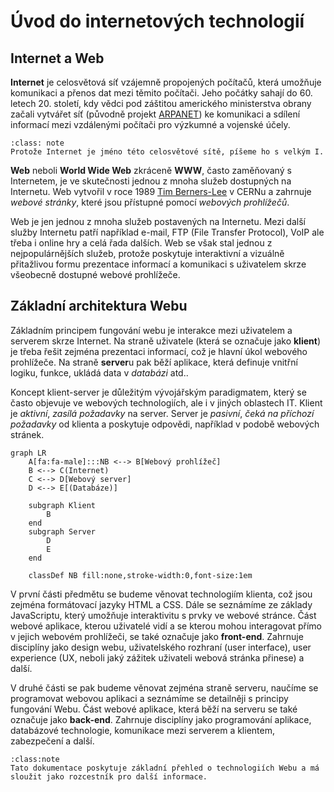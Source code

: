 Úvod do internetových technologií
=================================

Internet a Web
--------------

**Internet** je celosvětová síť vzájemně propojených počítačů, která umožňuje komunikaci a přenos dat mezi těmito počítači. Jeho počátky sahají do 60. letech 20. století, kdy vědci pod záštitou amerického ministerstva obrany začali vytvářet síť (původně projekt [ARPANET](https://en.wikipedia.org/wiki/ARPANET)) ke komunikaci a sdílení informací mezi vzdálenými počítači pro výzkumné a vojenské účely. 

```{admonition} Velký Internet
:class: note
Protože Internet je jméno této celosvětové sítě, píšeme ho s velkým I.
```

**Web** neboli **World Wide Web** zkráceně **WWW**, často zaměňovaný s Internetem, je ve skutečnosti jednou z mnoha služeb dostupných na Internetu. Web vytvořil v roce 1989 [Tim Berners-Lee](https://en.wikipedia.org/wiki/Tim_Berners-Lee) v CERNu a zahrnuje *webové stránky*, které jsou přístupné pomocí *webových prohlížečů*.

Web je jen jednou z mnoha služeb postavených na Internetu. Mezi další služby Internetu patří například e-mail, FTP (File Transfer Protocol), VoIP ale třeba i online hry a celá řada dalších. Web se však stal jednou z nejpopulárnějších služeb, protože poskytuje interaktivní a vizuálně přitažlivou formu prezentace informací a komunikaci s uživatelem skrze všeobecně dostupné webové prohlížeče.


Základní architektura Webu
--------------------------

Základním principem fungování webu je interakce mezi uživatelem a serverem skrze Internet. Na straně uživatele (která se označuje jako **klient**) je třeba řešit zejména prezentaci informací, což je hlavní úkol webového prohlížeče. Na straně **server**u pak běží aplikace, která definuje vnitřní logiku, funkce, ukládá data v *databázi* atd..

Koncept klient-server je důležitým vývojářským paradigmatem, který se často objevuje ve webových technologiích, ale i v jiných oblastech IT. Klient je *aktivní*, *zasílá požadavky* na server. Server je *pasivní*, *čeká na příchozí požadavky* od klienta a poskytuje odpovědi, například v podobě webových stránek.

```{mermaid}
graph LR
    A[fa:fa-male]:::NB <--> B[Webový prohlížeč]
    B <--> C(Internet)
    C <--> D[Webový server]
    D <--> E[(Databáze)]

    subgraph Klient
        B
    end
    subgraph Server
        D
        E
    end

    classDef NB fill:none,stroke-width:0,font-size:1em
```

V první části předmětu se budeme věnovat technologiím klienta, což jsou zejména formátovací jazyky HTML a CSS. Dále se seznámíme ze základy JavaScriptu, který umožňuje interaktivitu s prvky ve webové stránce. Část webové aplikace, kterou uživatelé vidí a se kterou mohou interagovat přímo v jejich webovém prohlížeči, se také označuje jako **front-end**. Zahrnuje disciplíny jako design webu, uživatelského rozhraní (user interface), user experience (UX, neboli jaký zážitek uživateli webová stránka přinese) a další. 

V druhé části se pak budeme věnovat zejména straně serveru, naučíme se programovat webovou aplikaci a seznámíme se detailněji s principy fungování Webu. Část webové aplikace, která běží na serveru se také označuje jako **back-end**. Zahrnuje disciplíny jako programování aplikace, databázové technologie, komunikace mezi serverem a klientem, zabezpečení a další.

```{admonition} Hurá na to!
:class:note
Tato dokumentace poskytuje základní přehled o technologiích Webu a má sloužit jako rozcestník pro další informace.
```
